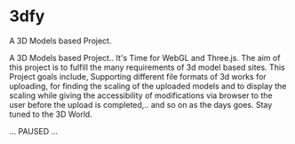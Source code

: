 # 3dfy
A 3D Models based Project.

A 3D Models based Project.. It's Time for WebGL and Three.js. The aim of this project is to fulfill the many requirements of 3d model based sites. This Project goals include, Supporting different file formats of 3d works for uploading, for finding the scaling of the uploaded models and to display the scaling while giving the accessibility of modifications via browser to the user before the upload is completed,.. and so on as the days goes. Stay tuned to the 3D World. 

... PAUSED ...
